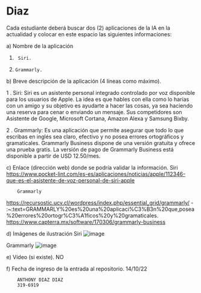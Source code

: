 # Diaz
Cada estudiante deberá buscar dos (2) aplicaciones de la IA en la actualidad y colocar en este espacio las siguientes informaciones:


a)         Nombre de la aplicación
1.   	Siri.
2.	   Grammarly.

b)  Breve descripción de la aplicación (4 líneas como máximo).
 	
  1 .  Siri:
  Siri es un asistente personal integrado controlado por voz disponible para los usuarios de Apple. La idea es que hables con ella como lo harías con un amigo y su objetivo es ayudarte a hacer las cosas, ya sea haciendo una reserva para cenar o enviando un mensaje. Sus competidores son Asistente de Google, Microsoft Cortana, Amazon Alexa y Samsung Bixby.
  
  2 .  Grammarly:
 Es una aplicación que permite asegurar que todo lo que escribas en inglés sea claro, efectivo y no posea errores ortográficos y gramaticales. Grammarly Business dispone de una versión gratuita y ofrece una prueba gratis. La versión de pago de Grammarly Business está disponible a partir de USD 12.50/mes.  


c)  Enlace (dirección web) donde se podría validar la información.
 	Siri
https://www.pocket-lint.com/es-es/aplicaciones/noticias/apple/112346-que-es-el-asistente-de-voz-personal-de-siri-apple
 	
      	Grammarly
https://recursostic.ucv.cl/wordpress/index.php/essential_grid/grammarly/ - :~:text=GRAMMARLY%20es%20una%20aplicaci%C3%B3n%20que,posea%20errores%20ortogr%C3%A1ficos%20y%20gramaticales. 
https://www.capterra.mx/software/170306/grammarly-business


d)  Imágenes de ilustración
Siri 
![image](https://user-images.githubusercontent.com/115838794/195951494-d1b5991d-d3f1-4a19-8181-a1eaaccb7054.png)

Grammarly 
![image](https://user-images.githubusercontent.com/115838794/195951568-9ddf076e-0201-4f45-8a42-da08771119d1.png)

e)  Vídeo (si existe).
NO 

f)  Fecha de ingreso de la entrada al repositorio.
14/10/22

        ANTHONY DIAZ DIAZ
        319-6919
